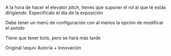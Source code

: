 A la hora de hacer el elevator pitch, tienes que suponer el rol al que te estás dirigiendo. Especifícalo el día de la exposición

Debe tener un menú de configuración con al menos la opción de modificar el sonido

Tiene que tener bots, pero se hará más tarde

Original \equiv Autoria + Innovación


